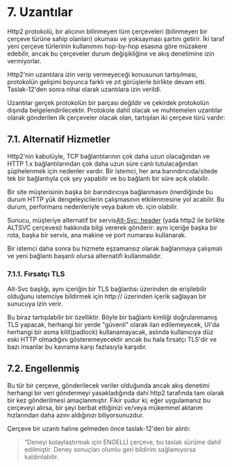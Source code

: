 # 7. Uzantılar

Http2 protokolü, bir alıcının bilinmeyen tüm çerçeveleri (bilinmeyen bir çerçeve türüne sahip olanları) okuması ve yoksayması şartını getirir.  İki taraf yeni çerçeve türlerinin kullanımını hop-by-hop esasına göre müzakere edebilir, ancak bu çerçeveler durum değişikliğine ve akış denetimine izin vermiyorlar.

Http2'nin uzantılara izin verip vermeyeceği konusunun tartışılması,  protokolün gelişimi boyunca farklı ve zıt görüşlerle birlikte  devam etti. Taslak-12'den sonra nihai olarak uzantılara izin verildi.

Uzantılar gerçek protokolün bir parçası değildir ve çekirdek protokolün dışında belgelendirilecektir. Protokole dahil olacak ve  muhtemelen uzantılar olarak gönderilen ilk çerçeveler olacak olan, tartışılan iki çerçeve türü vardır:

## 7.1. Alternatif Hizmetler

Http2'nin kabulüyle, TCP bağlantılarının çok daha uzun olacağından ve HTTP 1.x bağlantılarından çok daha uzun süre canlı tutulacağından şüphelenmek için nedenler vardır. Bir istemci, her ana barındırıcıda/sitede tek bir bağlantıyla çok şey yapabilir ve bu bağlantı bir süre açık olabilir.

Bir site müşterisinin başka bir barındırıcıya bağlanmasını önerdiğinde bu durum HTTP yük dengeleyicilerin çalışmasının etkilenmesine yol acabilir. Bu durum, performans nedenleriyle veya bakım vb. için olabilir.

Sunucu, müşteriye alternatif bir servis[Alt-Svc: header](https://tools.ietf.org/html/draft-ietf-httpbis-alt-svc-10) (yada http2 ile birlikte ALTSVC çerçevesi) hakkında bilgi vererek gönderir: aynı içeriğe başka bir rota, başka bir servis, ana makine ve port numarası kullanarak.

Bir istemci daha sonra bu hizmete eşzamansız olarak bağlanmaya çalışmalı ve yeni bağlantı başarılı olursa alternatifi kullanmalıdır.

### 7.1.1. Fırsatçı TLS

Alt-Svc başlığı, aynı içeriğin bir TLS bağlantısı üzerinden de erişilebilir olduğunu istemciye bildirmek için http:// üzerinden içerik sağlayan bir sunucuya izin verir.

Bu biraz tartışılabilir bir özelliktir. Böyle bir bağlantı kimliği doğrulanmamış TLS yapacak, herhangi bir yerde "güvenli" olarak ilan edilemeyecek, UI'da herhangi bir asma kilit(padlock) kullanamayacak, aslında kullanıcıya düz eski HTTP olmadığını gösteremeyecektir ancak bu hala fırsatçı TLS'dir ve bazı insanlar bu kavrama karşı fazlasıyla karşıdır.

## 7.2. Engellenmiş

Bu tür bir çerçeve, gönderilecek veriler olduğunda ancak akış denetimi herhangi bir veri göndermeyi yasakladığında dahi http2 tarafında tam olarak bir kez gönderilmesi amaçlanmıştır. Fikir şudur ki; eğer uygulamanız bu çerçeveyi alırsa, bir şeyi berbat ettiğinizi ve/veya mükemmel aktarım hızlarından daha azını aldığınızı biliyorsunuzdur.

Çerçeve bir uzantı haline gelmeden önce taslak-12'den bir alıntı:

> “Deneyi kolaylaştırmak için ENGELLİ çerçeve, bu taslak sürüme dahil edilmiştir. Deney sonuçları olumlu geri bildirim sağlamıyorsa kaldırılabilir.